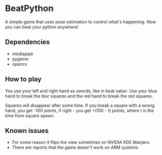 # BeatPython

A simple game that uses pose estimation to control what's happening. Now you can
beat your python anywhere!

## Dependencies
- mediapipe
- pygame
- opencv

## How to play
You use your left and right hand as swords, like in beat saber. Use your blue
hand to break the blur squares and the red hand to break the red squares.

Squares will disappear after some time. If you break a square with a wrong hand,
you get -100 points, if right - you get +(100 - t) points, where t is the time 
from square spawn.

## Known issues
- For some reason it flips the view sometimes on NVIDIA KDE Manjaro.
- There are reports that the game doesn't work on ARM systems
